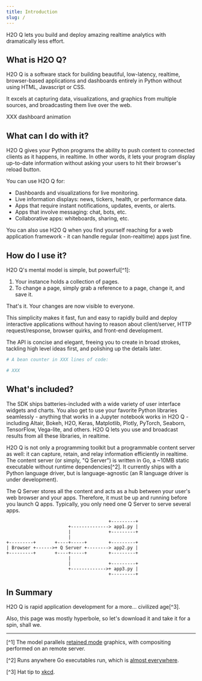 ```yaml
---
title: Introduction
slug: /
---
```


H2O Q lets you build and deploy amazing realtime analytics with dramatically less effort.

## What is H2O Q?

H2O Q is a software stack for building beautiful, low-latency, realtime, browser-based applications and dashboards entirely in Python without using HTML, Javascript or CSS.

It excels at capturing data, visualizations, and graphics from multiple sources, and broadcasting them live over the web.

XXX dashboard animation

## What can I do with it?

H2O Q gives your Python programs the ability to push content to connected clients as it happens, in realtime. In other words, it lets your program display up-to-date information without asking your users to hit their browser's reload button.

You can use H2O Q for:
- Dashboards and visualizations for live monitoring.
- Live information displays: news, tickers, health, or performance data.
- Apps that require instant notifications, updates, events, or alerts.
- Apps that involve messaging: chat, bots, etc.
- Collaborative apps: whiteboards, sharing, etc.

You can also use H2O Q when you find yourself reaching for a web application framework - it can handle regular (non-realtime) apps just fine.

## How do I use it?

H2O Q's mental model is simple, but powerful[^1]: 
1. Your instance holds a collection of pages.
2. To change a page, simply grab a reference to a page, change it, and save it. 

That's it. Your changes are now visible to everyone.

This simplicity makes it fast, fun and easy to rapidly build and deploy interactive applications without having to reason about client/server, HTTP request/response, browser quirks, and front-end development. 

The API is concise and elegant, freeing you to create in broad strokes, tackling high level ideas first, and polishing up the details later.

```py
# A bean counter in XXX lines of code:

# XXX
```

## What's included?

The SDK ships batteries-included with a wide variety of user interface widgets and charts. You also get to use your favorite Python libraries seamlessly - anything that works in a Jupyter notebook works in H2O Q - including Altair, Bokeh, H2O, Keras, Matplotlib, Plotly, PyTorch, Seaborn, TensorFlow, Vega-lite, and others. H2O Q lets you use and broadcast results from all these libraries, in realtime.

H2O Q is not only a programming toolkit but a programmable content server  as well: it can capture, retain, and relay information efficiently in realtime. The content server (or simply, "Q Server") is written in Go, a ~10MB static executable without runtime dependencies[^2]. It currently ships with a Python language driver, but is language-agnostic (an R language driver is under development).

The Q Server stores all the content and acts as a hub between your user's web browser and your apps. Therefore, it must be up and running before you launch Q apps. Typically, you only need one Q Server to serve several apps.

``` 
                                      +---------+
                       +--------------> app1.py |
                       |              +---------+
                       |
+---------+       +----+-----+        +---------+
| Browser +------>+ Q Server +--------> app2.py |
+---------+       +----+-----+        +---------+
                       |
                       |              +---------+
                       +------------->+ app3.py |
                                      +---------+

```




## In Summary

H2O Q is rapid application development for a more... civilized age[^3].

Also, this page was mostly hyperbole, so let's download it and take it for a spin, shall we.

---

[^1] The model parallels [retained mode](https://en.wikipedia.org/wiki/Retained_mode) graphics, with compositing performed on an remote server.

[^2] Runs anywhere Go executables run, which is [almost everywhere](https://gist.github.com/asukakenji/f15ba7e588ac42795f421b48b8aede63).

[^3] Hat tip to [xkcd](https://xkcd.com/297/).
